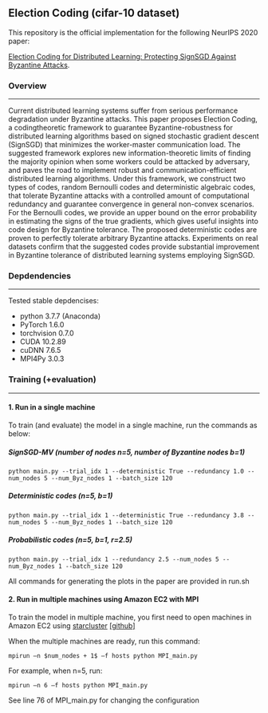 ## Election Coding (cifar-10 dataset)

This repository is the official implementation for the following NeurIPS 2020 paper:

[Election Coding for Distributed Learning: Protecting SignSGD Against Byzantine Attacks](https://arxiv.org/abs/1910.06093).

### Overview
---
Current distributed learning systems suffer from serious performance degradation under Byzantine attacks. This paper proposes Election Coding, a codingtheoretic
framework to guarantee Byzantine-robustness for distributed learning algorithms based on signed stochastic gradient descent (SignSGD) that minimizes the worker-master communication load. The suggested framework explores new information-theoretic limits of finding the majority opinion when some workers could be attacked by adversary, and paves the road to implement robust and communication-efficient distributed learning algorithms. Under this framework, we construct two types of codes, random Bernoulli codes and deterministic algebraic codes, that tolerate Byzantine attacks with a controlled amount of computational redundancy and guarantee convergence in general non-convex scenarios. For the Bernoulli codes, we provide an upper bound on the error probability in estimating the signs of the true gradients, which gives useful insights into code design for Byzantine tolerance. The proposed deterministic codes are proven to perfectly tolerate arbitrary Byzantine attacks. Experiments on real datasets confirm that the suggested codes provide substantial improvement in Byzantine tolerance of distributed learning systems employing SignSGD.


### Depdendencies
---
Tested stable depdencises:
* python 3.7.7 (Anaconda)
* PyTorch 1.6.0
* torchvision 0.7.0
* CUDA 10.2.89
* cuDNN 7.6.5
* MPI4Py 3.0.3


### Training (+evaluation)
---
#### 1. Run in a single machine

To train (and evaluate) the model in a single machine, run the commands as below:

##### SignSGD-MV (number of nodes n=5, number of Byzantine nodes b=1)
```train for CIFAR-10 dataset (single-machine, SignSGD-MV for number of nodes n=5, number of Byzantine nodes b=1): 
python main.py --trial_idx 1 --deterministic True --redundancy 1.0 --num_nodes 5 --num_Byz_nodes 1 --batch_size 120
```


##### Deterministic codes (n=5, b=1)
```train for CIFAR-10 dataset (single-machine, Deterministic codes for n=5, b=1): 
python main.py --trial_idx 1 --deterministic True --redundancy 3.8 --num_nodes 5 --num_Byz_nodes 1 --batch_size 120 
```

##### Probabilistic codes (n=5, b=1, r=2.5)
```train for CIFAR-10 dataset (single-machine, Bernoulli random codes with redundancy r=2.5 for n=5, b=1): 
python main.py --trial_idx 1 --redundancy 2.5 --num_nodes 5 --num_Byz_nodes 1 --batch_size 120 
```

All commands for generating the plots in the paper are provided in run.sh


#### 2. Run in multiple machines using Amazon EC2 with MPI

To train the model in multiple machine, you first need to open machines in Amazon EC2 using [starcluster](http://star.mit.edu/cluster/docs/latest/manual/index.html#starcluster-user-manual) [[github]](https://github.com/cyberyu/starcluster_journeymap)

When the multiple machines are ready, run this command:

```train for CIFAR-10 dataset (Amazon EC2, n=5):
mpirun –n $num_nodes + 1$ –f hosts python MPI_main.py
```

For example, when n=5, run:

```train for CIFAR-10 dataset (Amazon EC2, n=5):
mpirun –n 6 –f hosts python MPI_main.py
```

See line 76 of MPI_main.py for changing the configuration

